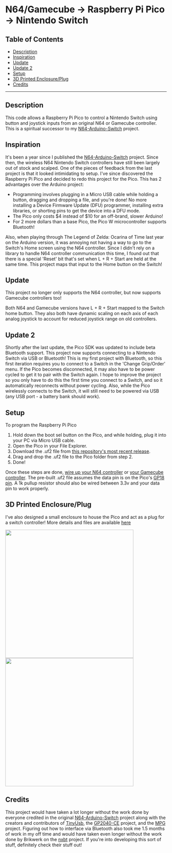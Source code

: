 # N64/Gamecube -> Raspberry Pi Pico -> Nintendo Switch

## Table of Contents

- [Description](#description)
- [Inspiration](#inspiration)
- [Update](#update)
- [Update 2](#update-2)
- [Setup](#setup)
- [3D Printed Enclosure/Plug](#3d-printed-enclosureplug)
- [Credits](#credits)

---

## Description

This code allows a Raspberry Pi Pico to control a Nintendo Switch using button and joystick inputs from an original N64 or Gamecube controller. This is a spiritual successor to my [N64-Arduino-Switch](https://github.com/DavidPagels/n64-arduino-switch) project.

## Inspiration

It's been a year since I published the [N64-Arduino-Switch](https://github.com/DavidPagels/n64-arduino-switch) project. Since then, the wireless N64 Nintendo Switch controllers have still been largely out of stock and scalped. One of the pieces of feedback from the last project is that it looked intimidating to setup. I've since discovered the Raspberry Pi Pico and decided to redo this project for the Pico. This has 2 advantages over the Arduino project:
  
- Programming involves plugging in a Micro USB cable while holding a button, dragging and dropping a file, and you're done! No more installing a Device Firmware Update (DFU) programmer, installing extra libraries, or shorting pins to get the device into a DFU mode.
- The Pico only costs $4 instead of $10 for an off-brand, slower Arduino!
- For 2 more dollars than a base Pico, the Pico W microcontroller supports Bluetooth!

Also, when playing through The Legend of Zelda: Ocarina of Time last year on the Arduino version, it was annoying not having a way to go to the Switch's Home screen using the N64 controller. Since I didn't rely on a library to handle N64 controller communication this time, I found out that there is a special 'Reset' bit that's set when L + R + Start are held at the same time. This project maps that input to the Home button on the Switch!

## Update

This project no longer only supports the N64 controller, but now supports Gamecube controllers too!

Both N64 and Gamecube versions have L + R + Start mapped to the Switch home button. They also both have dynamic scaling on each axis of each analog joystick to account for reduced joystick range on old controllers.

## Update 2

Shortly after the last update, the Pico SDK was updated to include beta Bluetooth support. This project now supports connecting to a Nintendo Switch via USB or Bluetooth! This is my first project with Bluetooth, so this first iteration requires you to connect to a Switch in the 'Change Grip/Order' menu. If the Pico becomes disconnected, it may also have to be power cycled to get it to pair with the Switch again. I hope to improve the project so you only have to do this the first time you connect to a Switch, and so it automatically reconnects without power cycling. Also, while the Pico wirelessly connects to the Switch, it will still need to be powered via USB (any USB port - a battery bank should work).

## Setup

To program the Raspberry Pi Pico

1. Hold down the boot sel button on the Pico, and while holding, plug it into your PC via Micro USB cable.
2. Open the Pico in your File Explorer.
3. Download the .uf2 file from [this repository's most recent release](https://github.com/davidpagels/retro-pico-switch/releases).
4. Drag and drop the .uf2 file to the Pico folder from step 2.
5. Done!

Once these steps are done, [wire up your N64 controller](https://github.com/pothos/arduino-n64-controller-library/blob/master/README.md#wireing) or [your Gamecube controller](https://simplecontrollers.com/blogs/resources/gamecube-protocol). The pre-built .uf2 file assumes the data pin is on the Pico's [GP18 pin](https://datasheets.raspberrypi.com/pico/Pico-R3-A4-Pinout.pdf). A 1k pullup resistor should also be wired between 3.3v and your data pin to work properly.

## 3D Printed Enclosure/Plug

I've also designed a small enclosure to house the Pico and act as a plug for a switch controller! More details and files are available [here](https://www.thingiverse.com/thing:5823446)

<a href="https://www.thingiverse.com/thing:5823446">
  <img width="400" src="resources/N64%20Male%20Connector.jpg"/>
  <img width="400" src="resources/Pico%20Enclosure.jpg"/>
</a>

## Credits

This project would have taken a lot longer without the work done by everyone credited in the original [N64-Arduino-Switch](https://github.com/DavidPagels/n64-arduino-switch) project along with the creators and contributors of [TinyUsb](https://github.com/hathach/tinyusb), the [GP2040-CE](https://github.com/OpenStickCommunity/GP2040-CE) project, and the [MPG](https://github.com/OpenStickCommunity/MPG) project. Figuring out how to interface via Bluetooth also took me 1.5 months of work in my off time and would have taken even longer without the work done by Brikwerk on the [nxbt](https://github.com/Brikwerk/nxbt) project. If you're into developing this sort of stuff, definitely check their stuff out!
